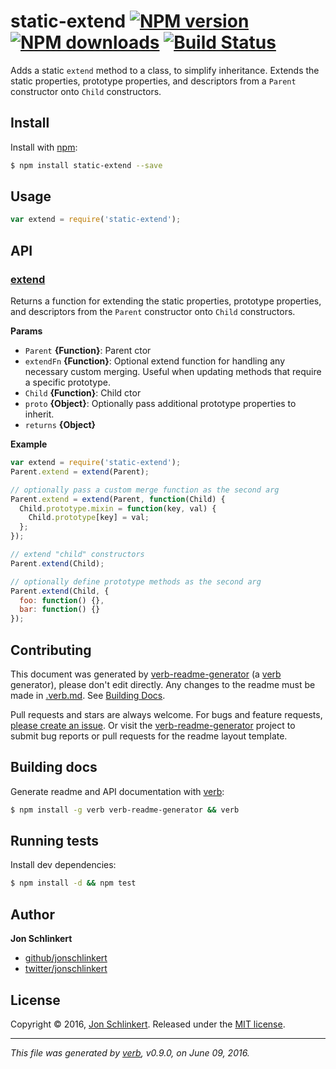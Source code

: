 # static-extend [![NPM version](https://img.shields.io/npm/v/static-extend.svg?style=flat)](https://www.npmjs.com/package/static-extend) [![NPM downloads](https://img.shields.io/npm/dm/static-extend.svg?style=flat)](https://npmjs.org/package/static-extend) [![Build Status](https://img.shields.io/travis/jonschlinkert/static-extend.svg?style=flat)](https://travis-ci.org/jonschlinkert/static-extend)

Adds a static `extend` method to a class, to simplify inheritance. Extends the static properties, prototype properties, and descriptors from a `Parent` constructor onto `Child` constructors.

## Install

Install with [npm](https://www.npmjs.com/):

```sh
$ npm install static-extend --save
```

## Usage

```js
var extend = require('static-extend');
```

## API

### [extend](index.js#L47)

Returns a function for extending the static properties, prototype properties, and descriptors from the `Parent` constructor onto `Child` constructors.

**Params**

* `Parent` **{Function}**: Parent ctor
* `extendFn` **{Function}**: Optional extend function for handling any necessary custom merging. Useful when updating methods that require a specific prototype.
* `Child` **{Function}**: Child ctor
* `proto` **{Object}**: Optionally pass additional prototype properties to inherit.
* `returns` **{Object}**

**Example**

```js
var extend = require('static-extend');
Parent.extend = extend(Parent);

// optionally pass a custom merge function as the second arg
Parent.extend = extend(Parent, function(Child) {
  Child.prototype.mixin = function(key, val) {
    Child.prototype[key] = val;
  };
});

// extend "child" constructors
Parent.extend(Child);

// optionally define prototype methods as the second arg
Parent.extend(Child, {
  foo: function() {},
  bar: function() {}
});
```

## Contributing

This document was generated by [verb-readme-generator](https://github.com/verbose/verb-readme-generator) (a [verb](https://github.com/verbose/verb) generator), please don't edit directly. Any changes to the readme must be made in [.verb.md](.verb.md). See [Building Docs](#building-docs).

Pull requests and stars are always welcome. For bugs and feature requests, [please create an issue](../../issues/new). Or visit the [verb-readme-generator](https://github.com/verbose/verb-readme-generator) project to submit bug reports or pull requests for the readme layout template.

## Building docs

Generate readme and API documentation with [verb](https://github.com/verbose/verb):

```sh
$ npm install -g verb verb-readme-generator && verb
```

## Running tests

Install dev dependencies:

```sh
$ npm install -d && npm test
```

## Author

**Jon Schlinkert**

* [github/jonschlinkert](https://github.com/jonschlinkert)
* [twitter/jonschlinkert](http://twitter.com/jonschlinkert)

## License

Copyright © 2016, [Jon Schlinkert](https://github.com/jonschlinkert).
Released under the [MIT license](https://github.com/jonschlinkert/static-extend/blob/master/LICENSE).

***

_This file was generated by [verb](https://github.com/verbose/verb), v0.9.0, on June 09, 2016._